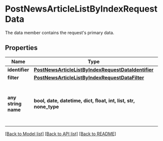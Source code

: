 # PostNewsArticleListByIndexRequestData

The data member contains the request's primary data.

## Properties
Name | Type | Description | Notes
------------ | ------------- | ------------- | -------------
**identifier** | [**PostNewsArticleListByIndexRequestDataIdentifier**](PostNewsArticleListByIndexRequestDataIdentifier.md) |  | 
**filter** | [**PostNewsArticleListByIndexRequestDataFilter**](PostNewsArticleListByIndexRequestDataFilter.md) |  | [optional] 
**any string name** | **bool, date, datetime, dict, float, int, list, str, none_type** | any string name can be used but the value must be the correct type | [optional]

[[Back to Model list]](../README.md#documentation-for-models) [[Back to API list]](../README.md#documentation-for-api-endpoints) [[Back to README]](../README.md)


